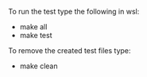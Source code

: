 To run the test type the following in wsl:
- make all
- make test

To remove the created test files type:
- make clean
